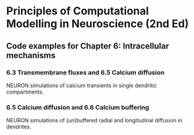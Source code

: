 # Principles of Computational Modelling in Neuroscience (2nd Ed)

## Code examples for Chapter 6: Intracellular mechanisms

### 6.3 Transmembrane fluxes and 6.5 Calcium diffusion

NEURON simulations of calcium transients in single dendritic compartments.

### 6.5 Calcium diffusion and 6.6 Calcium buffering

NEURON simulations of (un)buffered radial and longitudinal diffusion in dendrites.